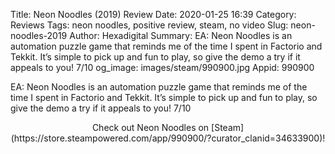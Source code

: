 Title: Neon Noodles (2019) Review
Date: 2020-01-25 16:39
Category: Reviews
Tags: neon noodles, positive review, steam, no video
Slug: neon-noodles-2019
Author: Hexadigital
Summary: EA: Neon Noodles is an automation puzzle game that reminds me of the time I spent in Factorio and Tekkit. It’s simple to pick up and fun to play, so give the demo a try if it appeals to you! 7/10
og_image: images/steam/990900.jpg
Appid: 990900

EA: Neon Noodles is an automation puzzle game that reminds me of the time I spent in Factorio and Tekkit. It’s simple to pick up and fun to play, so give the demo a try if it appeals to you! 7/10

<center>Check out Neon Noodles on [Steam](https://store.steampowered.com/app/990900/?curator_clanid=34633900)!</center>
